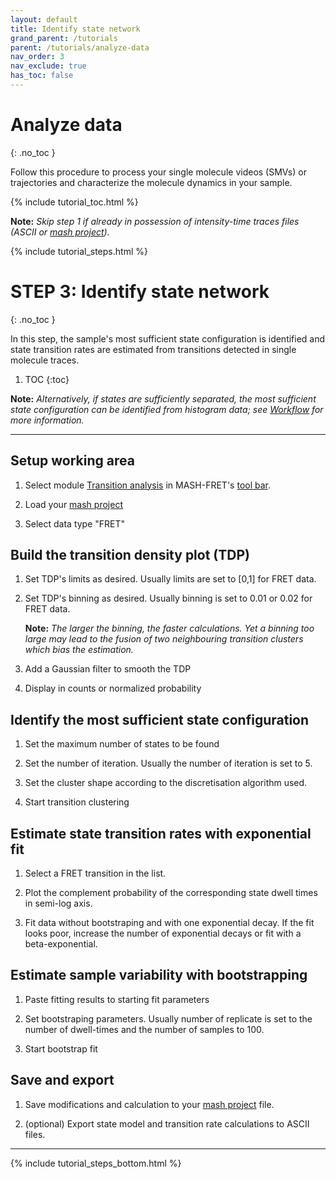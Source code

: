```yaml
---
layout: default
title: Identify state network
grand_parent: /tutorials
parent: /tutorials/analyze-data
nav_order: 3
nav_exclude: true
has_toc: false
---
```



# Analyze data
{: .no_toc }

Follow this procedure to process your single molecule videos (SMVs) or trajectories and characterize the molecule dynamics in your sample.

{% include tutorial_toc.html %}

**Note:** *Skip step 1 if already in possession of intensity-time traces files (ASCII or 
[mash project](../../output-files/mash-mash-project)).*

{% include tutorial_steps.html %}

# STEP 3: Identify state network
{: .no_toc }

In this step, the sample's most sufficient state configuration is identified and state transition rates are estimated from transitions detected in single molecule traces.

1. TOC
{:toc}

**Note:** *Alternatively, if states are sufficiently separated, the most sufficient state configuration can be identified from histogram data; see
[Workflow](../../histogram-analysis/workflow) for more information.*

---

## Setup working area

1. Select module 
[Transition analysis](../../transition-analysis) in MASH-FRET's 
[tool bar](../../Getting_started#interface).

1. Load your 
[mash project](../../output-files/mash-mash-project)

1. Select data type "FRET"


## Build the transition density plot (TDP)

1. Set TDP's limits as desired.
Usually limits are set to [0,1] for FRET data.

1. Set TDP's binning as desired.
Usually binning is set to 0.01 or 0.02 for FRET data.  
     
   **Note:** *The larger the binning, the faster calculations. Yet a binning too large may lead to the fusion of two neighbouring transition clusters which bias the estimation.*

1. Add a Gaussian filter to smooth the TDP

1. Display in counts or normalized probability


## Identify the most sufficient state configuration

1. Set the maximum number of states to be found

1. Set the number of iteration.
Usually the number of iteration is set to 5.

1. Set the cluster shape according to the discretisation algorithm used.

1. Start transition clustering


## Estimate state transition rates with exponential fit

1. Select a FRET transition in the list.

1. Plot the complement probability of the corresponding state dwell times in semi-log axis.

1. Fit data without bootstraping and with one exponential decay.
If the fit looks poor, increase the number of exponential decays or fit with a beta-exponential.


## Estimate sample variability with bootstrapping

1. Paste fitting results to starting fit parameters

1. Set bootstraping parameters.
Usually number of replicate is set to the number of dwell-times  and the number of samples to 100.

1. Start bootstrap fit


## Save and export

1. Save modifications and calculation to your 
[mash project](../../output-files/mash-mash-project) file.

1. (optional) Export state model and transition rate calculations to ASCII files.

---

{% include tutorial_steps_bottom.html %}